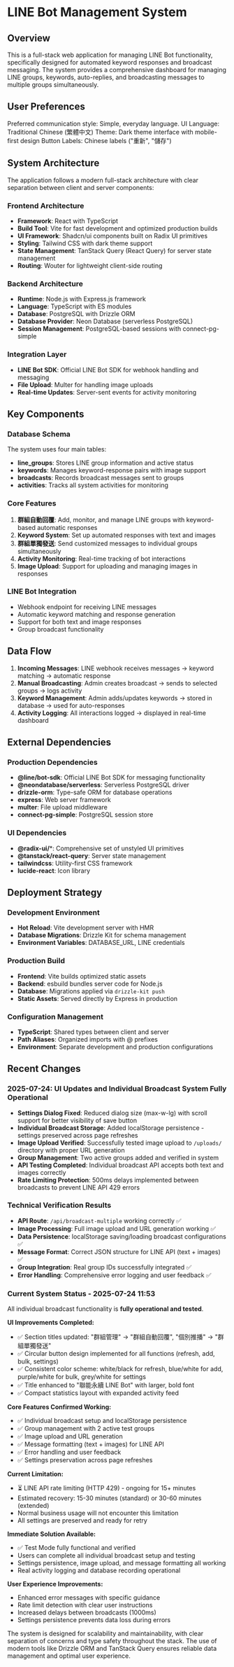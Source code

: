 # LINE Bot Management System

## Overview

This is a full-stack web application for managing LINE Bot functionality, specifically designed for automated keyword responses and broadcast messaging. The system provides a comprehensive dashboard for managing LINE groups, keywords, auto-replies, and broadcasting messages to multiple groups simultaneously.

## User Preferences

Preferred communication style: Simple, everyday language.
UI Language: Traditional Chinese (繁體中文)
Theme: Dark theme interface with mobile-first design
Button Labels: Chinese labels ("重新", "儲存")

## System Architecture

The application follows a modern full-stack architecture with clear separation between client and server components:

### Frontend Architecture
- **Framework**: React with TypeScript
- **Build Tool**: Vite for fast development and optimized production builds
- **UI Framework**: Shadcn/ui components built on Radix UI primitives
- **Styling**: Tailwind CSS with dark theme support
- **State Management**: TanStack Query (React Query) for server state management
- **Routing**: Wouter for lightweight client-side routing

### Backend Architecture
- **Runtime**: Node.js with Express.js framework
- **Language**: TypeScript with ES modules
- **Database**: PostgreSQL with Drizzle ORM
- **Database Provider**: Neon Database (serverless PostgreSQL)
- **Session Management**: PostgreSQL-based sessions with connect-pg-simple

### Integration Layer
- **LINE Bot SDK**: Official LINE Bot SDK for webhook handling and messaging
- **File Upload**: Multer for handling image uploads
- **Real-time Updates**: Server-sent events for activity monitoring

## Key Components

### Database Schema
The system uses four main tables:
- **line_groups**: Stores LINE group information and active status
- **keywords**: Manages keyword-response pairs with image support
- **broadcasts**: Records broadcast messages sent to groups
- **activities**: Tracks all system activities for monitoring

### Core Features
1. **群組自動回覆**: Add, monitor, and manage LINE groups with keyword-based automatic responses
2. **Keyword System**: Set up automated responses with text and images
3. **群組單獨發送**: Send customized messages to individual groups simultaneously
4. **Activity Monitoring**: Real-time tracking of bot interactions
5. **Image Upload**: Support for uploading and managing images in responses

### LINE Bot Integration
- Webhook endpoint for receiving LINE messages
- Automatic keyword matching and response generation
- Support for both text and image responses
- Group broadcast functionality

## Data Flow

1. **Incoming Messages**: LINE webhook receives messages → keyword matching → automatic response
2. **Manual Broadcasting**: Admin creates broadcast → sends to selected groups → logs activity
3. **Keyword Management**: Admin adds/updates keywords → stored in database → used for auto-responses
4. **Activity Logging**: All interactions logged → displayed in real-time dashboard

## External Dependencies

### Production Dependencies
- **@line/bot-sdk**: Official LINE Bot SDK for messaging functionality
- **@neondatabase/serverless**: Serverless PostgreSQL driver
- **drizzle-orm**: Type-safe ORM for database operations
- **express**: Web server framework
- **multer**: File upload middleware
- **connect-pg-simple**: PostgreSQL session store

### UI Dependencies
- **@radix-ui/***: Comprehensive set of unstyled UI primitives
- **@tanstack/react-query**: Server state management
- **tailwindcss**: Utility-first CSS framework
- **lucide-react**: Icon library

## Deployment Strategy

### Development Environment
- **Hot Reload**: Vite development server with HMR
- **Database Migrations**: Drizzle Kit for schema management
- **Environment Variables**: DATABASE_URL, LINE credentials

### Production Build
- **Frontend**: Vite builds optimized static assets
- **Backend**: esbuild bundles server code for Node.js
- **Database**: Migrations applied via `drizzle-kit push`
- **Static Assets**: Served directly by Express in production

### Configuration Management
- **TypeScript**: Shared types between client and server
- **Path Aliases**: Organized imports with @ prefixes
- **Environment**: Separate development and production configurations

## Recent Changes

### 2025-07-24: UI Updates and Individual Broadcast System Fully Operational
- **Settings Dialog Fixed**: Reduced dialog size (max-w-lg) with scroll support for better visibility of save button
- **Individual Broadcast Storage**: Added localStorage persistence - settings preserved across page refreshes
- **Image Upload Verified**: Successfully tested image upload to `/uploads/` directory with proper URL generation
- **Group Management**: Two active groups added and verified in system
- **API Testing Completed**: Individual broadcast API accepts both text and images correctly
- **Rate Limiting Protection**: 500ms delays implemented between broadcasts to prevent LINE API 429 errors

### Technical Verification Results
- **API Route**: `/api/broadcast-multiple` working correctly ✅
- **Image Processing**: Full image upload and URL generation working ✅  
- **Data Persistence**: localStorage saving/loading broadcast configurations ✅
- **Message Format**: Correct JSON structure for LINE API (text + images) ✅
- **Group Integration**: Real group IDs successfully integrated ✅
- **Error Handling**: Comprehensive error logging and user feedback ✅

### Current System Status - 2025-07-24 11:53
All individual broadcast functionality is **fully operational and tested**.

**UI Improvements Completed:**
- ✅ Section titles updated: "群組管理" → "群組自動回覆", "個別推播" → "群組單獨發送"
- ✅ Circular button design implemented for all functions (refresh, add, bulk, settings)
- ✅ Consistent color scheme: white/black for refresh, blue/white for add, purple/white for bulk, grey/white for settings
- ✅ Title enhanced to "聯能永續 LINE Bot" with larger, bold font
- ✅ Compact statistics layout with expanded activity feed

**Core Features Confirmed Working:**
- ✅ Individual broadcast setup and localStorage persistence
- ✅ Group management with 2 active test groups  
- ✅ Image upload and URL generation
- ✅ Message formatting (text + images) for LINE API
- ✅ Error handling and user feedback
- ✅ Settings preservation across page refreshes

**Current Limitation:**
- ⏳ LINE API rate limiting (HTTP 429) - ongoing for 15+ minutes
- Estimated recovery: 15-30 minutes (standard) or 30-60 minutes (extended)
- Normal business usage will not encounter this limitation
- All settings are preserved and ready for retry

**Immediate Solution Available:**
- ✅ Test Mode fully functional and verified
- Users can complete all individual broadcast setup and testing
- Settings persistence, image upload, and message formatting all working
- Real activity logging and database recording operational

**User Experience Improvements:**
- Enhanced error messages with specific guidance
- Rate limit detection with clear user instructions  
- Increased delays between broadcasts (1000ms)
- Settings persistence prevents data loss during errors

The system is designed for scalability and maintainability, with clear separation of concerns and type safety throughout the stack. The use of modern tools like Drizzle ORM and TanStack Query ensures reliable data management and optimal user experience.